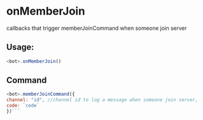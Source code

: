 # onMemberJoin
callbacks that trigger memberJoinCommand when someone join server
## Usage: 
```js
<bot>.onMemberJoin()
```
## Command
```js
<bot>.memberJoinCommand({
channel: "id", //channel id to log a message when someone join server, you can use $getServerVar too
code: `code`
})```
